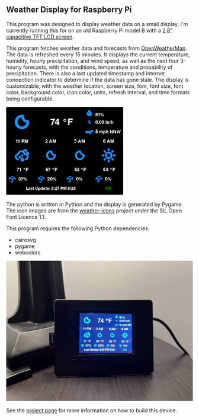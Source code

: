 Weather Display for Raspberry Pi
--------------------------------

This program was designed to display weather data on a small display. I'm currently running this for on
an old Raspberry Pi model B with a [2.8" capacitive TFT LCD screen](https://www.adafruit.com/product/1983).

This program fetches weather data and forecasts from [OpenWeatherMap](https://openweathermap.org/). The
data is refreshed every 15 minutes. It displays the current temperature, humidity, hourly precipitation, 
and wind speed, as well as the next four 3-hourly forecasts, with the conditions, temperature and 
probability of precipitation. There is also a last updated timestamp and internet connection indicator
to determine if the data has gone stale. The display is customizable, with the weather location, 
screen size, font, font size, font color, background color, icon color, units, refresh interval, and 
time formats being configurable. 

![Screenshot](screenshot.png)

The python is written in Python and the display is generated by Pygame. The icon images are from the
[weather-icons](https://github.com/erikflowers/weather-icons.git) project under the SIL Open Font 
Licence 1.1. 

This program requires the following Python dependencies:
 * cairosvg
 * pygame
 * webcolors

![Display](display.jpg)

See the [project page](https://grunick.com/raspberry-pi-weather-display/) for more information on how to build this device.

